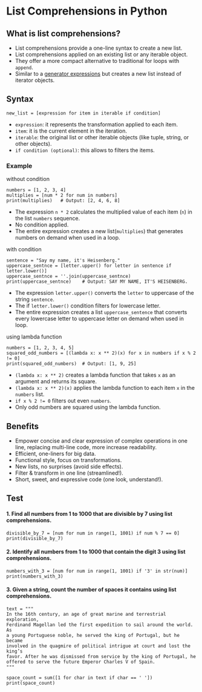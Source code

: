 # List Comprehensions in Python

## What is list comprehensions?
- List comprehensions provide a one-line syntax to create a new list.
- List comprehensions applied on an existing list or any iterable object.
- They offer a more compact alternative to traditional for loops with `append`.
- Similar to a [generator expressions](../002__generator_expressions/) but creates a new list instead of iterator objects.

## Syntax
```
new_list = [expression for item in iterable if condition]
```
- `expression`: it represents the transformation applied to each item.
- `item`: it is the current element in the iteration.
- `iterable`:  the original list or other iterable objects (like tuple, string, or other objects).
- `if condition (optional)`: this allows to filters the items.

### Example
without condition
```
numbers = [1, 2, 3, 4]
multiplies = [num * 2 for num in numbers]
print(multiplies)   # Output: [2, 4, 6, 8]
```
- The expression `n * 2` calculates the multiplied value of each item (`n`) in the list `numbers` sequence.
- No condition applied.
- The entire expression creates a new list(`multiplies`) that generates numbers on demand when used in a loop.

with condition

```
sentence = "Say my name, it's Heisenberg."
uppercase_sentnce = [letter.upper() for letter in sentence if letter.lower()]
uppercase_sentnce = ''.join(uppercase_sentnce)
print(uppercase_sentnce)    # Output: SAY MY NAME, IT'S HEISENBERG.
```
- The expression `letter.upper()` converts the `letter` to uppercase of the string `sentence`.
- The if `letter.lower()` condition filters for lowercase letter.
- The entire expression creates a list `uppercase_sentence` that converts every lowercase letter to uppercase letter on demand when used in loop.

using lambda function
```
numbers = [1, 2, 3, 4, 5]
squared_odd_numbers = [(lambda x: x ** 2)(x) for x in numbers if x % 2 != 0]
print(squared_odd_numbers)  # Output: [1, 9, 25]
```
- `(lambda x: x ** 2)` creates a lambda function that takes `x` as an argument and returns its square.
- `(lambda x: x ** 2)(x)` applies the lambda function to each item `x` in the `numbers` list.
- `if x % 2 != 0` filters out even `numbers`.
- Only odd numbers are squared using the lambda function.

## Benefits
- Empower concise and clear expression of complex operations in one line, replacing multi-line code, more increase readability.
- Efficient, one-liners for big data.
- Functional style, focus on transformations.
- New lists, no surprises (avoid side effects).
- Filter & transform in one line (streamlined!).
- Short, sweet, and expressive code (one look, understand!).

## Test
#### 1. Find all numbers from 1 to 1000 that are divisible by 7 using list comprehensions.
```
divisible_by_7 = [num for num in range(1, 1001) if num % 7 == 0]
print(divisible_by_7)
```

#### 2. Identify all numbers from 1 to 1000 that contain the digit 3 using list comprehensions.
```
numbers_with_3 = [num for num in range(1, 1001) if '3' in str(num)]
print(numbers_with_3)
```

#### 3. Given a string, count the number of spaces it contains using list comprehensions.
```
text = """
In the 16th century, an age of great marine and terrestrial exploration, 
Ferdinand Magellan led the first expedition to sail around the world. As 
a young Portuguese noble, he served the king of Portugal, but he became 
involved in the quagmire of political intrigue at court and lost the king’s 
favor. After he was dismissed from service by the king of Portugal, he 
offered to serve the future Emperor Charles V of Spain.
"""

space_count = sum([1 for char in text if char == ' '])
print(space_count)
```